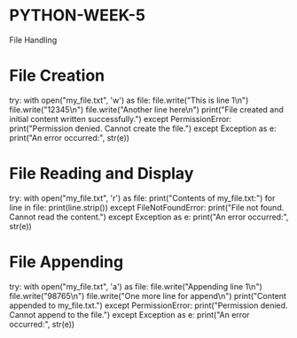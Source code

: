 # PYTHON-WEEK-5
File Handling 
# File Creation
try:
    with open("my_file.txt", 'w') as file:
        file.write("This is line 1\n")
        file.write("12345\n")
        file.write("Another line here\n")
        print("File created and initial content written successfully.")
except PermissionError:
    print("Permission denied. Cannot create the file.")
except Exception as e:
    print("An error occurred:", str(e))

# File Reading and Display
try:
    with open("my_file.txt", 'r') as file:
        print("Contents of my_file.txt:")
        for line in file:
            print(line.strip())
except FileNotFoundError:
    print("File not found. Cannot read the content.")
except Exception as e:
    print("An error occurred:", str(e))

# File Appending
try:
    with open("my_file.txt", 'a') as file:
        file.write("Appending line 1\n")
        file.write("98765\n")
        file.write("One more line for append\n")
        print("Content appended to my_file.txt.")
except PermissionError:
    print("Permission denied. Cannot append to the file.")
except Exception as e:
    print("An error occurred:", str(e))
